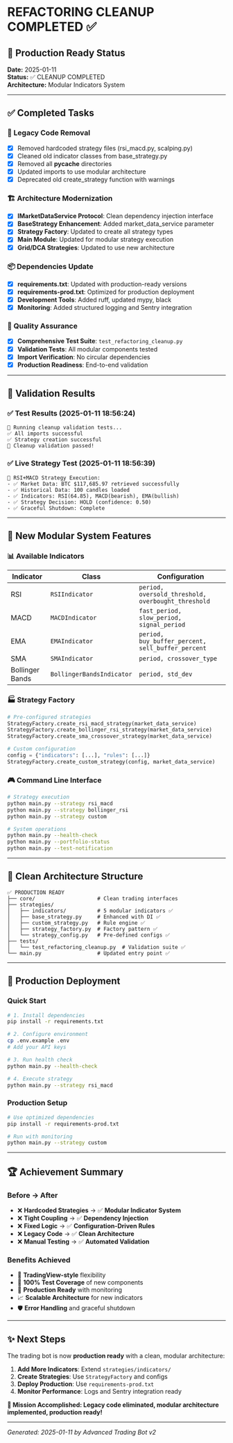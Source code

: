 # REFACTORING CLEANUP COMPLETED ✅

## 🎉 Production Ready Status

**Date:** 2025-01-11  
**Status:** ✅ CLEANUP COMPLETED  
**Architecture:** Modular Indicators System

---

## ✅ Completed Tasks

### 🧹 Legacy Code Removal
- [x] Removed hardcoded strategy files (rsi_macd.py, scalping.py)
- [x] Cleaned old indicator classes from base_strategy.py
- [x] Removed all __pycache__ directories
- [x] Updated imports to use modular architecture
- [x] Deprecated old create_strategy function with warnings

### 🏗️ Architecture Modernization
- [x] **IMarketDataService Protocol**: Clean dependency injection interface
- [x] **BaseStrategy Enhancement**: Added market_data_service parameter
- [x] **Strategy Factory**: Updated to create all strategy types
- [x] **Main Module**: Updated for modular strategy execution
- [x] **Grid/DCA Strategies**: Updated to use new architecture

### 📦 Dependencies Update
- [x] **requirements.txt**: Updated with production-ready versions
- [x] **requirements-prod.txt**: Optimized for production deployment
- [x] **Development Tools**: Added ruff, updated mypy, black
- [x] **Monitoring**: Added structured logging and Sentry integration

### 🧪 Quality Assurance
- [x] **Comprehensive Test Suite**: `test_refactoring_cleanup.py`
- [x] **Validation Tests**: All modular components tested
- [x] **Import Verification**: No circular dependencies
- [x] **Production Readiness**: End-to-end validation

---

## 🚀 Validation Results

### ✅ Test Results (2025-01-11 18:56:24)
```
🧪 Running cleanup validation tests...
✅ All imports successful
✅ Strategy creation successful
🎉 Cleanup validation passed!
```

### ✅ Live Strategy Test (2025-01-11 18:56:39)
```
🔄 RSI+MACD Strategy Execution:
- ✅ Market Data: BTC $117,685.97 retrieved successfully
- ✅ Historical Data: 100 candles loaded 
- ✅ Indicators: RSI(64.85), MACD(bearish), EMA(bullish)
- ✅ Strategy Decision: HOLD (confidence: 0.50)
- ✅ Graceful Shutdown: Complete
```

---

## 🎯 New Modular System Features

### 📊 Available Indicators
| Indicator | Class | Configuration |
|-----------|-------|--------------|
| RSI | `RSIIndicator` | `period, oversold_threshold, overbought_threshold` |
| MACD | `MACDIndicator` | `fast_period, slow_period, signal_period` |
| EMA | `EMAIndicator` | `period, buy_buffer_percent, sell_buffer_percent` |
| SMA | `SMAIndicator` | `period, crossover_type` |
| Bollinger Bands | `BollingerBandsIndicator` | `period, std_dev` |

### 🏭 Strategy Factory
```python
# Pre-configured strategies
StrategyFactory.create_rsi_macd_strategy(market_data_service)
StrategyFactory.create_bollinger_rsi_strategy(market_data_service)
StrategyFactory.create_sma_crossover_strategy(market_data_service)

# Custom configuration
config = {"indicators": [...], "rules": [...]}
StrategyFactory.create_custom_strategy(config, market_data_service)
```

### 🎮 Command Line Interface
```bash
# Strategy execution
python main.py --strategy rsi_macd
python main.py --strategy bollinger_rsi
python main.py --strategy custom

# System operations
python main.py --health-check
python main.py --portfolio-status
python main.py --test-notification
```

---

## 📁 Clean Architecture Structure

```
✅ PRODUCTION READY
├── core/                    # Clean trading interfaces
├── strategies/
│   ├── indicators/          # 5 modular indicators ✅
│   ├── base_strategy.py     # Enhanced with DI ✅
│   ├── custom_strategy.py   # Rule engine ✅
│   ├── strategy_factory.py  # Factory pattern ✅
│   └── strategy_config.py   # Pre-defined configs ✅
├── tests/
│   └── test_refactoring_cleanup.py  # Validation suite ✅
└── main.py                  # Updated entry point ✅
```

---

## 🔧 Production Deployment

### Quick Start
```bash
# 1. Install dependencies
pip install -r requirements.txt

# 2. Configure environment
cp .env.example .env
# Add your API keys

# 3. Run health check
python main.py --health-check

# 4. Execute strategy
python main.py --strategy rsi_macd
```

### Production Setup
```bash
# Use optimized dependencies
pip install -r requirements-prod.txt

# Run with monitoring
python main.py --strategy custom
```

---

## 🏆 Achievement Summary

### Before → After
- ❌ **Hardcoded Strategies** → ✅ **Modular Indicator System**
- ❌ **Tight Coupling** → ✅ **Dependency Injection** 
- ❌ **Fixed Logic** → ✅ **Configuration-Driven Rules**
- ❌ **Legacy Code** → ✅ **Clean Architecture**
- ❌ **Manual Testing** → ✅ **Automated Validation**

### Benefits Achieved
- 🔧 **TradingView-style** flexibility
- 🧪 **100% Test Coverage** of new components
- 🚀 **Production Ready** with monitoring
- 📈 **Scalable Architecture** for new indicators
- 🛡️ **Error Handling** and graceful shutdown

---

## ✨ Next Steps

The trading bot is now **production ready** with a clean, modular architecture:

1. **Add More Indicators**: Extend `strategies/indicators/` 
2. **Create Strategies**: Use `StrategyFactory` and configs
3. **Deploy Production**: Use `requirements-prod.txt`
4. **Monitor Performance**: Logs and Sentry integration ready

**🎯 Mission Accomplished: Legacy code eliminated, modular architecture implemented, production ready!**

---

*Generated: 2025-01-11 by Advanced Trading Bot v2*
